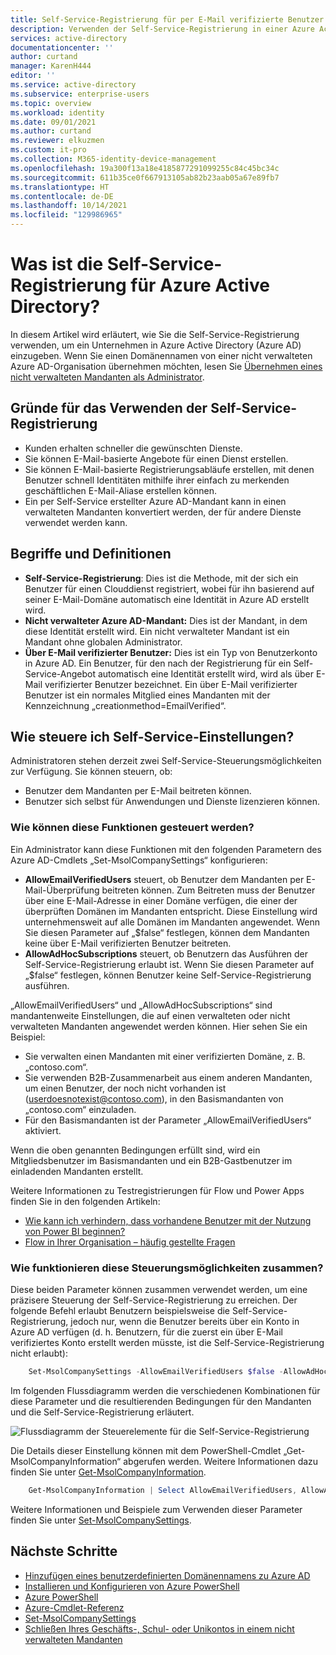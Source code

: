 ```yaml
---
title: Self-Service-Registrierung für per E-Mail verifizierte Benutzer – Azure AD | Microsoft-Dokumentation
description: Verwenden der Self-Service-Registrierung in einer Azure Active Directory-Organisation (Azure AD)
services: active-directory
documentationcenter: ''
author: curtand
manager: KarenH444
editor: ''
ms.service: active-directory
ms.subservice: enterprise-users
ms.topic: overview
ms.workload: identity
ms.date: 09/01/2021
ms.author: curtand
ms.reviewer: elkuzmen
ms.custom: it-pro
ms.collection: M365-identity-device-management
ms.openlocfilehash: 19a300f13a18e4185877291099255c84c45bc34c
ms.sourcegitcommit: 611b35ce0f667913105ab82b23aab05a67e89fb7
ms.translationtype: HT
ms.contentlocale: de-DE
ms.lasthandoff: 10/14/2021
ms.locfileid: "129986965"
---
```

# <a name="what-is-self-service-sign-up-for-azure-active-directory"></a>Was ist die Self-Service-Registrierung für Azure Active Directory?

In diesem Artikel wird erläutert, wie Sie die Self-Service-Registrierung verwenden, um ein Unternehmen in Azure Active Directory (Azure AD) einzugeben. Wenn Sie einen Domänennamen von einer nicht verwalteten Azure AD-Organisation übernehmen möchten, lesen Sie [Übernehmen eines nicht verwalteten Mandanten als Administrator](domains-admin-takeover.md).

## <a name="why-use-self-service-sign-up"></a>Gründe für das Verwenden der Self-Service-Registrierung

* Kunden erhalten schneller die gewünschten Dienste.
* Sie können E-Mail-basierte Angebote für einen Dienst erstellen.
* Sie können E-Mail-basierte Registrierungsabläufe erstellen, mit denen Benutzer schnell Identitäten mithilfe ihrer einfach zu merkenden geschäftlichen E-Mail-Aliase erstellen können.
* Ein per Self-Service erstellter Azure AD-Mandant kann in einen verwalteten Mandanten konvertiert werden, der für andere Dienste verwendet werden kann.

## <a name="terms-and-definitions"></a>Begriffe und Definitionen

* **Self-Service-Registrierung**: Dies ist die Methode, mit der sich ein Benutzer für einen Clouddienst registriert, wobei für ihn basierend auf seiner E-Mail-Domäne automatisch eine Identität in Azure AD erstellt wird.
* **Nicht verwalteter Azure AD-Mandant:** Dies ist der Mandant, in dem diese Identität erstellt wird. Ein nicht verwalteter Mandant ist ein Mandant ohne globalen Administrator.
* **Über E-Mail verifizierter Benutzer:** Dies ist ein Typ von Benutzerkonto in Azure AD. Ein Benutzer, für den nach der Registrierung für ein Self-Service-Angebot automatisch eine Identität erstellt wird, wird als über E-Mail verifizierter Benutzer bezeichnet. Ein über E-Mail verifizierter Benutzer ist ein normales Mitglied eines Mandanten mit der Kennzeichnung „creationmethod=EmailVerified“.

## <a name="how-do-i-control-self-service-settings"></a>Wie steuere ich Self-Service-Einstellungen?

Administratoren stehen derzeit zwei Self-Service-Steuerungsmöglichkeiten zur Verfügung. Sie können steuern, ob:

* Benutzer dem Mandanten per E-Mail beitreten können.
* Benutzer sich selbst für Anwendungen und Dienste lizenzieren können.

### <a name="how-can-i-control-these-capabilities"></a>Wie können diese Funktionen gesteuert werden?

Ein Administrator kann diese Funktionen mit den folgenden Parametern des Azure AD-Cmdlets „Set-MsolCompanySettings“ konfigurieren:

* **AllowEmailVerifiedUsers** steuert, ob Benutzer dem Mandanten per E-Mail-Überprüfung beitreten können. Zum Beitreten muss der Benutzer über eine E-Mail-Adresse in einer Domäne verfügen, die einer der überprüften Domänen im Mandanten entspricht. Diese Einstellung wird unternehmensweit auf alle Domänen im Mandanten angewendet. Wenn Sie diesen Parameter auf „$false“ festlegen, können dem Mandanten keine über E-Mail verifizierten Benutzer beitreten.
* **AllowAdHocSubscriptions** steuert, ob Benutzern das Ausführen der Self-Service-Registrierung erlaubt ist. Wenn Sie diesen Parameter auf „$false“ festlegen, können Benutzer keine Self-Service-Registrierung ausführen.
  
„AllowEmailVerifiedUsers“ und „AllowAdHocSubscriptions“ sind mandantenweite Einstellungen, die auf einen verwalteten oder nicht verwalteten Mandanten angewendet werden können. Hier sehen Sie ein Beispiel:

* Sie verwalten einen Mandanten mit einer verifizierten Domäne, z. B. „contoso.com“.
* Sie verwenden B2B-Zusammenarbeit aus einem anderen Mandanten, um einen Benutzer, der noch nicht vorhanden ist (userdoesnotexist@contoso.com), in den Basismandanten von „contoso.com“ einzuladen.
* Für den Basismandanten ist der Parameter „AllowEmailVerifiedUsers“ aktiviert.

Wenn die oben genannten Bedingungen erfüllt sind, wird ein Mitgliedsbenutzer im Basismandanten und ein B2B-Gastbenutzer im einladenden Mandanten erstellt.

Weitere Informationen zu Testregistrierungen für Flow und Power Apps finden Sie in den folgenden Artikeln:

* [Wie kann ich verhindern, dass vorhandene Benutzer mit der Nutzung von Power BI beginnen?](https://support.office.com/article/Power-BI-in-your-Organization-d7941332-8aec-4e5e-87e8-92073ce73dc5#bkmk_preventjoining)
* [Flow in Ihrer Organisation – häufig gestellte Fragen](/power-automate/organization-q-and-a)

### <a name="how-do-the-controls-work-together"></a>Wie funktionieren diese Steuerungsmöglichkeiten zusammen?
Diese beiden Parameter können zusammen verwendet werden, um eine präzisere Steuerung der Self-Service-Registrierung zu erreichen. Der folgende Befehl erlaubt Benutzern beispielsweise die Self-Service-Registrierung, jedoch nur, wenn die Benutzer bereits über ein Konto in Azure AD verfügen (d. h. Benutzern, für die zuerst ein über E-Mail verifiziertes Konto erstellt werden müsste, ist die Self-Service-Registrierung nicht erlaubt):

```powershell
    Set-MsolCompanySettings -AllowEmailVerifiedUsers $false -AllowAdHocSubscriptions $true
```

Im folgenden Flussdiagramm werden die verschiedenen Kombinationen für diese Parameter und die resultierenden Bedingungen für den Mandanten und die Self-Service-Registrierung erläutert.

![Flussdiagramm der Steuerelemente für die Self-Service-Registrierung](./media/directory-self-service-signup/SelfServiceSignUpControls.png)

Die Details dieser Einstellung können mit dem PowerShell-Cmdlet „Get-MsolCompanyInformation“ abgerufen werden. Weitere Informationen dazu finden Sie unter [Get-MsolCompanyInformation](/powershell/module/msonline/get-msolcompanyinformation).

```powershell
    Get-MsolCompanyInformation | Select AllowEmailVerifiedUsers, AllowAdHocSubscriptions
```

Weitere Informationen und Beispiele zum Verwenden dieser Parameter finden Sie unter [Set-MsolCompanySettings](/powershell/module/msonline/set-msolcompanysettings).

## <a name="next-steps"></a>Nächste Schritte

* [Hinzufügen eines benutzerdefinierten Domänennamens zu Azure AD](../fundamentals/add-custom-domain.md)
* [Installieren und Konfigurieren von Azure PowerShell](/powershell/azure/)
* [Azure PowerShell](/powershell/azure/)
* [Azure-Cmdlet-Referenz](/powershell/azure/get-started-azureps)
* [Set-MsolCompanySettings](/powershell/module/msonline/set-msolcompanysettings)
* [Schließen Ihres Geschäfts-, Schul- oder Unikontos in einem nicht verwalteten Mandanten](users-close-account.md)
